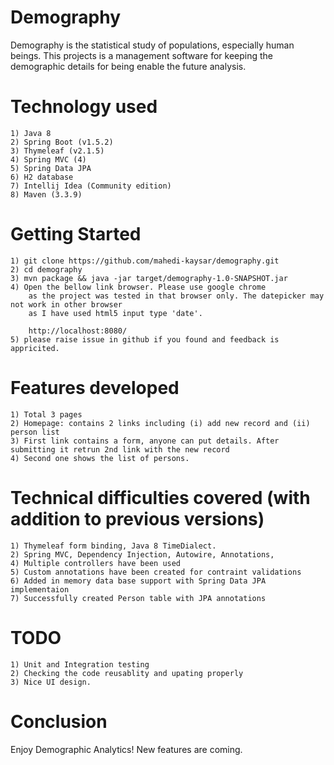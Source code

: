 # Demography
Demography is the statistical study of populations, especially human beings. 
This projects is a management software for keeping the demographic details for
being enable the future analysis.

# Technology used
    1) Java 8
    2) Spring Boot (v1.5.2)
    3) Thymeleaf (v2.1.5)
    4) Spring MVC (4)
    5) Spring Data JPA
    6) H2 database
    7) Intellij Idea (Community edition)
    8) Maven (3.3.9)
    
# Getting Started
    1) git clone https://github.com/mahedi-kaysar/demography.git
    2) cd demography
    3) mvn package && java -jar target/demography-1.0-SNAPSHOT.jar
    4) Open the bellow link browser. Please use google chrome 
        as the project was tested in that browser only. The datepicker may not work in other browser
        as I have used html5 input type 'date'.
    
        http://localhost:8080/
    5) please raise issue in github if you found and feedback is appricited.
# Features developed
    1) Total 3 pages 
    2) Homepage: contains 2 links including (i) add new record and (ii) person list
    3) First link contains a form, anyone can put details. After submitting it retrun 2nd link with the new record
    4) Second one shows the list of persons.
    
# Technical difficulties covered (with addition to previous versions)
    1) Thymeleaf form binding, Java 8 TimeDialect.
    2) Spring MVC, Dependency Injection, Autowire, Annotations,
    4) Multiple controllers have been used
    5) Custom annotations have been created for contraint validations
    6) Added in memory data base support with Spring Data JPA implementaion
    7) Successfully created Person table with JPA annotations
    
# TODO
    1) Unit and Integration testing
    2) Checking the code reusablity and upating properly
    3) Nice UI design.
     
# Conclusion
Enjoy Demographic Analytics! New features are coming.
